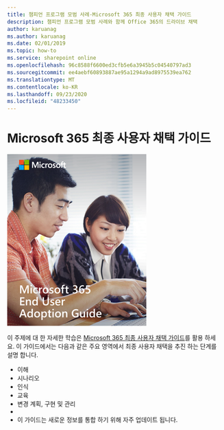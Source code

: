 ```yaml
---
title: 챔피언 프로그램 모범 사례-Microsoft 365 최종 사용자 채택 가이드
description: 챔피언 프로그램 모범 사례와 함께 Office 365의 드라이브 채택
author: karuanag
ms.author: karuanag
ms.date: 02/01/2019
ms.topic: how-to
ms.service: sharepoint online
ms.openlocfilehash: 96c8588f6600ed3cfb5e6a3945b5c04540797ad3
ms.sourcegitcommit: ee4aebf60893887ae95a1294a9ad8975539ea762
ms.translationtype: MT
ms.contentlocale: ko-KR
ms.lasthandoff: 09/23/2020
ms.locfileid: "48233450"
---
```

# <a name="microsoft-365-end-user-adoption-guide"></a>Microsoft 365 최종 사용자 채택 가이드

![Microsoft 365 채택 가이드](media/m365euguide.png)

이 주제에 대 한 자세한 학습은 [Microsoft 365 최종 사용자 채택 가이드](https://aka.ms/adoptionguide)를 활용 하세요. 이 가이드에서는 다음과 같은 주요 영역에서 최종 사용자 채택을 추진 하는 단계를 설명 합니다.

- 이해
- 시나리오
- 인식
- 교육 
- 변경 계획, 구현 및 관리
- 
- 이 가이드는 새로운 정보를 통합 하기 위해 자주 업데이트 됩니다.